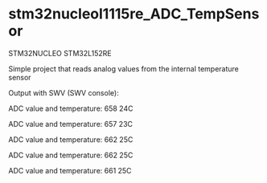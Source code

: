# stm32nucleol1115re_ADC_TempSensor

STM32NUCLEO STM32L152RE

Simple project that reads analog values from the internal temperature sensor

Output with SWV (SWV console):

ADC value and temperature: 658		24C

ADC value and temperature: 657		23C

ADC value and temperature: 662		25C

ADC value and temperature: 662		25C

ADC value and temperature: 661		25C
